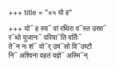 +++
title = "०५ यो ह"

+++
यो᳓ ह स्य᳓ वां रथिरा व᳓स्त उस्रा᳓  
र᳓थो युजानः᳓ परिया᳓ति वर्तिः᳓  
ते᳓न नः शं᳓ यो᳓र् उष᳓सो वि᳓उष्टौ  
नि᳓ अश्विना वहतं यज्ञे᳓ अस्मि᳓न्